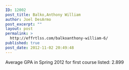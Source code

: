 ```yaml
---
ID: 12002
post_title: Balko,Anthony William
author: Joel DesArmo
post_excerpt: ""
layout: post
permalink: >
  http://effrtlss.com/balkoanthony-william-6/
published: true
post_date: 2012-11-02 20:49:48
---
```

<p>Average GPA in Spring 2012 for first course listed: 2.899</p>
